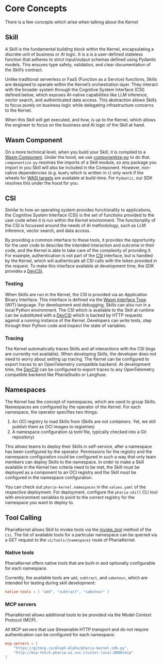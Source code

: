 # Core Concepts

There is a few concepts which arise when talking about the Kernel

## Skill

A Skill is the fundamental building block within the Kernel, encapsulating a discrete unit of business or AI logic. It is a is a user-defined stateless function that adheres to strict input/output schemas defined using Pydantic models. This ensures type safety, validation, and clear documentation of the Skill’s contract.

Unlike traditional serverless or FaaS (Function as a Service) functions, Skills are designed to operate within the Kernel’s orchestration layer. They interact with the broader system through the Cognitive System Interface (CSI) defined below, which exposes AI-native capabilities like LLM inference, vector search, and authenticated data access. This abstraction allows Skills to focus purely on business logic while delegating infrastructure concerns to the Kernel.

When this Skill will get executed, and how, is up to the Kernel, which allows the engineer to focus on the business and AI logic of the Skill at hand.

## Wasm Component

On a more technical level, when you build your Skill, it is compiled to a [Wasm Component](https://component-model.bytecodealliance.org/).
Under the hood, we use [componentize-py](https://github.com/bytecodealliance/componentize-py?tab=readme-ov-file#known-limitations) to do that.
`componentize-py` resolves the imports of a Skill module, so any package you import in you Skill will also be included in the Component.
However, non-native dependencies (e.g. `NumPy` which is written in `C`) only work if the wheels for [WASI targets](https://github.com/benbrandt/wasi-wheels) are available at build-time. For `Pydantic`, our SDK resolves this under the hood for you.

## CSI

Similar to how an operating system provides functionality to applications, the Cognitive System Interface (CSI) is the set of functions provided to the user code when it is run within the Kernel environment.
The functionality of the CSI is focussed around the needs of AI methodology, such as LLM inference, vector search, and data access.

By providing a common interface to these tools, it provides the opportunity for the user code to describe the intended interaction and outcome in their code, and the Kernel is able to take care of the complexity of providing it.
For example, authentication is not part of the [CSI](https://pharia-skill.readthedocs.io/en/latest/references.html#pharia_skill.Csi) interface, but is handled by the Kernel, which will authenticate all CSI calls with the token provided in the request.
To make this interface available at development time, the SDK provides a [DevCSI](https://pharia-skill.readthedocs.io/en/latest/references.html#pharia_skill.testing.DevCsi).

### Testing

When Skills are run in the Kernel, the CSI is provided via an Application Binary Interface. This interface is defined via the [Wasm Interface Type](https://component-model.bytecodealliance.org/design/wit.html) (WIT) language.
For development and debugging, Skills can also run in a local Python environment. The CSI which is available to the Skill at runtime can be substituted with a [DevCSI](https://pharia-skill.readthedocs.io/en/latest/references.html#pharia_skill.testing.DevCsi) which is backed by HTTP requests against a running instance of the Kernel.
Developers can write tests, step through their Python code and inspect the state of variables.

### Tracing

The Kernel automatically traces Skills and all interactions with the CSI (logs are currently not available). When developing Skills, the developer does not need to worry about setting up tracing.
The Kernel can be configured to export traces to an OpenTelemetry compatible backend. At development time, the [DevCSI](https://pharia-skill.readthedocs.io/en/latest/references.html#pharia_skill.testing.DevCsi) can be configured to export traces to any OpenTelemetry compatible backend like PhariaStudio or Langfuse.

## Namespaces

The Kernel has the concept of namespaces, which are used to group Skills. Namespaces are configured by the operator of the Kernel.
For each namespace, the operator specifies two things:

1. An OCI registry to load Skills from (Skills are not containers. Yet, we still publish them as OCI images to registries)
2. A namespace configuration (a toml file, typically checked into a Git repository)

This allows teams to deploy their Skills in self-service, after a namespace has been configured by the operator.
Permissions for the registry and the namespace configuration could be configured in such a way that only team members can deploy Skills to the namespace.
In order to make a Skill available in the Kernel two criteria need to be met, the Skill must be deployed as a component to an OCI registry and the Skill must be configured in the namespace configuration.

You can check out `pharia-kernel.namespaces` in the `values.yaml` of the respective deployment. For deployment, configure the `pharia-skill` CLI tool with environment variables to point to the correct registry for the namespace you want to deploy to.

## Tool Calling

PhariaKernel allows Skill to invoke tools via the [invoke_tool](https://pharia-skill.readthedocs.io/en/latest/_modules/pharia_skill/csi/csi.html#Csi.invoke_tool) method of the `Csi`.
The list of available tools for a particular namespace can be queried via a GET request to the `v1/tools/{namespace}` route of PhariaKernel.

### Native tools

PhariaKernel offers native tools that are built-in and optionally configurable for each namespace.

Currently, the available tools are `add`, `subtract`, and `saboteur`, which are intended for testing during skill development:

```toml
native-tools = [ "add", "subtract", "saboteur" ]
```

### MCP servers

PhariaKernel allows additional tools to be provided via the Model Context Protocol (MCP).

All MCP servers that use Streamable HTTP transport and do not require authentication can be configured for each namespace:

```toml
mcp-servers = [
    "https://gitmcp.io/Aleph-Alpha/pharia-kernel-sdk-py",
    "http://mcp-fetch.pharia-ai.svc.cluster.local:8000/mcp"
]
```